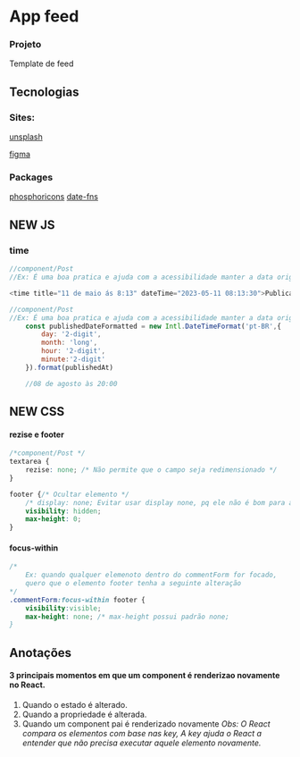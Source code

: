 # App feed

### Projeto 
Template de feed

## Tecnologias
### Sites:
[unsplash](https://unsplash.com/pt-br)

[figma](https://figma.com)

### Packages
[phosphoricons](https://phosphoricons.com/)
[date-fns](https://date-fns.org/)



## NEW JS
### time
~~~javascript 
//component/Post
//Ex: É uma boa pratica e ajuda com a acessibilidade manter a data original

<time title="11 de maio ás 8:13" dateTime="2023-05-11 08:13:30">Publicado  há 1h</time>
~~~
~~~javascript 
//component/Post
//Ex: É uma boa pratica e ajuda com a acessibilidade manter a data original
    const publishedDateFormatted = new Intl.DateTimeFormat('pt-BR',{
        day: '2-digit',
        month: 'long',
        hour: '2-digit',
        minute:'2-digit'
    }).format(publishedAt)

    //08 de agosto às 20:00
~~~



## NEW CSS 
#### rezise e footer
~~~css
/*component/Post */
textarea {
    rezise: none; /* Não permite que o campo seja redimensionado */
}

footer {/* Ocultar elemento */
    /* display: none; Evitar usar display none, pq ele não é bom para acessibilidade */
    visibility: hidden;
    max-height: 0;
}
~~~



#### focus-within
~~~css
/* 
    Ex: quando qualquer elemenoto dentro do commentForm for focado,
    quero que o elemento footer tenha a seguinte alteração
*/
.commentForm:focus-within footer {
    visibility:visible;
    max-height: none; /* max-height possui padrão none;
}
~~~



## Anotações
#### 3 principais momentos em que um component é renderizao novamente no React.
1. Quando o estado é alterado.
2. Quando a propriedade é alterada.
3. Quando um component pai é renderizado novamente
_Obs: O React compara os elementos com base nas key, A key ajuda o React a entender que não precisa executar aquele elemento novamente._
